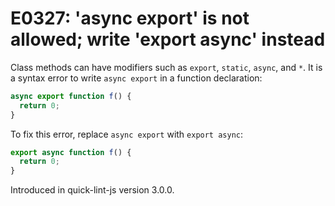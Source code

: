 # E0327: 'async export' is not allowed; write 'export async' instead

Class methods can have modifiers such as `export`, `static`, `async`, and `*`. It is a
syntax error to write `async export` in a function declaration:

```javascript
async export function f() {
  return 0;
}
```

To fix this error, replace `async export` with `export async`:

```javascript
export async function f() {
  return 0;
}
```

Introduced in quick-lint-js version 3.0.0.
